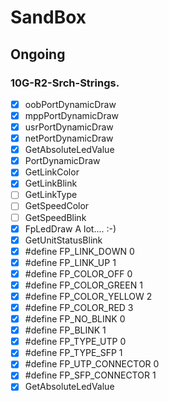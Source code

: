 # SandBox 
## Ongoing
### 10G-R2-Srch-Strings.
- [x] oobPortDynamicDraw
- [x] mppPortDynamicDraw
- [x] usrPortDynamicDraw
- [x] netPortDynamicDraw
- [x] GetAbsoluteLedValue
- [x] PortDynamicDraw
- [x] GetLinkColor
- [x] GetLinkBlink
- [ ] GetLinkType
- [ ] GetSpeedColor
- [ ] GetSpeedBlink
- [x] FpLedDraw    A lot....  :-)
- [x] GetUnitStatusBlink
- [x] #define FP_LINK_DOWN				0
- [x] #define FP_LINK_UP					1
- [x] #define FP_COLOR_OFF				0
- [x] #define FP_COLOR_GREEN				1
- [x] #define FP_COLOR_YELLOW				2
- [x] #define FP_COLOR_RED				3
- [x] #define FP_NO_BLINK					0
- [x] #define FP_BLINK					1
- [x] #define FP_TYPE_UTP					0
- [x] #define FP_TYPE_SFP					1
- [x] #define FP_UTP_CONNECTOR			0
- [x] #define FP_SFP_CONNECTOR			1
- [x] GetAbsoluteLedValue
